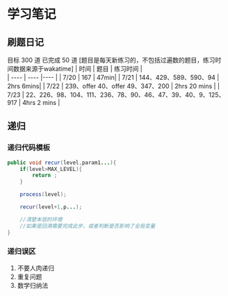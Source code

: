 # 学习笔记
## 刷题日记
目标 300 道
已完成 50 道
[题目是每天新练习的，不包括过遍数的题目，练习时间数据来源于wakatime]
|  时间   | 题目  | 练习时间  |   
|  ----  | ----  |----   |
| 7/20  | 167 | 47min|
| 7/21  | 144、429、589、590、94 | 2hrs 6mins|
| 7/22  | 239、offer 40、offer 49、347、200 | 2hrs 20 mins |
| 7/23  | 22、226、98、104、111、236、78、90、46、47、39、40、9、125、917 | 4hrs 2 mins |





## 递归
### 递归代码模板
```java
public void recur(level,param1...){
    if(level>MAX_LEVEL){
        return ;
    }

    process(level);

    recur(level+1,p...);

    //清楚本层的环境
    //如果是回溯需要完成此步，或者判断是否影响了全局变量
}
```
### 递归误区
1.  不要人肉递归
2.  重复问题
3.  数学归纳法


